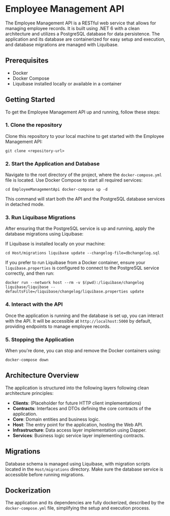 Employee Management API
=======================

The Employee Management API is a RESTful web service that allows for managing employee records. It is built using .NET 6 with a clean architecture and utilizes a PostgreSQL database for data persistence. The application and its database are containerized for easy setup and execution, and database migrations are managed with Liquibase.

Prerequisites
-------------

*   Docker
*   Docker Compose
*   Liquibase installed locally or available in a container

Getting Started
---------------

To get the Employee Management API up and running, follow these steps:

### 1\. Clone the repository

Clone this repository to your local machine to get started with the Employee Management API:

`git clone <repository-url>`

### 2\. Start the Application and Database

Navigate to the root directory of the project, where the `docker-compose.yml` file is located. Use Docker Compose to start all required services:

`cd EmployeeManagementApi docker-compose up -d`

This command will start both the API and the PostgreSQL database services in detached mode.

### 3\. Run Liquibase Migrations

After ensuring that the PostgreSQL service is up and running, apply the database migrations using Liquibase:

If Liquibase is installed locally on your machine:

`cd Host/migrations liquibase update --changelog-file=dbchangelog.sql`

If you prefer to run Liquibase from a Docker container, ensure your `liquibase.properties` is configured to connect to the PostgreSQL service correctly, and then run:

`docker run --network host --rm -v $(pwd):/liquibase/changelog liquibase/liquibase --defaultsFile=/liquibase/changelog/liquibase.properties update`

### 4\. Interact with the API

Once the application is running and the database is set up, you can interact with the API. It will be accessible at `http://localhost:5000` by default, providing endpoints to manage employee records.

### 5\. Stopping the Application

When you're done, you can stop and remove the Docker containers using:

`docker-compose down`

Architecture Overview
---------------------

The application is structured into the following layers following clean architecture principles:

*   **Clients**: (Placeholder for future HTTP client implementations)
*   **Contracts**: Interfaces and DTOs defining the core contracts of the application.
*   **Core**: Domain entities and business logic.
*   **Host**: The entry point for the application, hosting the Web API.
*   **Infrastructure**: Data access layer implementation using Dapper.
*   **Services**: Business logic service layer implementing contracts.

Migrations
----------

Database schema is managed using Liquibase, with migration scripts located in the `Host/migrations` directory. Make sure the database service is accessible before running migrations.

Dockerization
-------------

The application and its dependencies are fully dockerized, described by the `docker-compose.yml` file, simplifying the setup and execution process.
